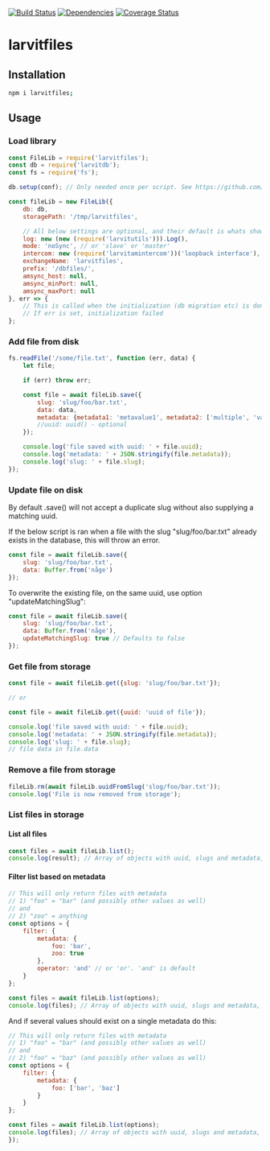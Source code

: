 [![Build Status](https://travis-ci.org/larvit/larvitfiles.svg?branch=master)](https://travis-ci.org/larvit/larvitfiles) [![Dependencies](https://david-dm.org/larvit/larvitfiles.svg)](https://david-dm.org/larvit/larvitfiles.svg)
[![Coverage Status](https://coveralls.io/repos/larvit/larvitfiles/badge.svg)](https://coveralls.io/github/larvit/larvitfiles)

# larvitfiles

## Installation

```bash
npm i larvitfiles;
```

## Usage

### Load library

```javascript
const FileLib = require('larvitfiles');
const db = require('larvitdb');
const fs = require('fs');

db.setup(conf); // Only needed once per script. See https://github.com/larvit/larvitdb for details

const fileLib = new FileLib({
	db: db,
	storagePath: '/tmp/larvitfiles',

	// All below settings are optional, and their default is whats shown here
	log: new (new (require('larvitutils'))).Log(),
	mode: 'noSync',	// or 'slave' or 'master'
	intercom: new (require('larvitamintercom'))('loopback interface'),
	exchangeName: 'larvitfiles',
	prefix: '/dbfiles/',
	amsync_host: null,
	amsync_minPort: null,
	amsync_maxPort: null
}, err => {
	// This is called when the initialization (db migration etc) is done
	// If err is set, initialization failed
};
```

### Add file from disk

```javascript
fs.readFile('/some/file.txt', function (err, data) {
	let	file;

	if (err) throw err;

	const file = await fileLib.save({
		slug: 'slug/foo/bar.txt',
		data: data,
		metadata: {metadata1: 'metavalue1', metadata2: ['multiple', 'values']}, // optional, will erase previous metadata if left blank
		//uuid: uuid() - optional
	});

	console.log('file saved with uuid: ' + file.uuid);
	console.log('metadata: ' + JSON.stringify(file.metadata));
	console.log('slug: ' + file.slug);
});
```

### Update file on disk

By default .save() will not accept a duplicate slug without also supplying a matching uuid.

If the below script is ran when a file with the slug "slug/foo/bar.txt" already exists in the database, this will throw an error.

```javascript
const file = await fileLib.save({
	slug: 'slug/foo/bar.txt',
	data: Buffer.from('någe')
});
```

To overwrite the existing file, on the same uuid, use option "updateMatchingSlug":

```javascript
const file = await fileLib.save({
	slug: 'slug/foo/bar.txt',
	data: Buffer.from('någe'),
	updateMatchingSlug: true // Defaults to false
});
```

### Get file from storage

```javascript
const file = await fileLib.get({slug: 'slug/foo/bar.txt'});

// or

const file = await fileLib.get({uuid: 'uuid of file'});

console.log('file saved with uuid: ' + file.uuid);
console.log('metadata: ' + JSON.stringify(file.metadata));
console.log('slug: ' + file.slug);
// file data in file.data
```

### Remove a file from storage

```javascript
fileLib.rm(await fileLib.uuidFromSlug('slog/foo/bar.txt'));
console.log('File is now removed from storage');
```

### List files in storage

#### List all files

```javascript
const files = await fileLib.list();
console.log(result); // Array of objects with uuid, slugs and metadata, but NOT file data as values.
```

#### Filter list based on metadata

```javascript
// This will only return files with metadata
// 1) "foo" = "bar" (and possibly other values as well)
// and
// 2) "zoo" = anything
const options = {
	filter: {
		metadata: {
			foo: 'bar',
			zoo: true
		},
		operator: 'and' // or 'or'. 'and' is default
	}
};

const files	= await fileLib.list(options);
console.log(files); // Array of objects with uuid, slugs and metadata, but NOT file data as values.
```

And if several values should exist on a single metadata do this:

```javascript
// This will only return files with metadata
// 1) "foo" = "bar" (and possibly other values as well)
// and
// 2) "foo" = "baz" (and possibly other values as well)
const options = {
	filter: {
		metadata: {
			foo: ['bar', 'baz']
		}
	}
};

const files	= await fileLib.list(options);
console.log(files); // Array of objects with uuid, slugs and metadata, but NOT file data as values.
});
```
